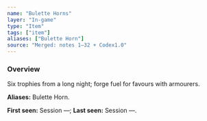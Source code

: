 ```yaml
---
name: "Bulette Horns"
layer: "In-game"
type: "Item"
tags: ["item"]
aliases: ["Bulette Horn"]
source: "Merged: notes 1–32 + Codex1.0"
---
```

### Overview
Six trophies from a long night; forge fuel for favours with armourers.

**Aliases:** Bulette Horn.

**First seen:** Session —; **Last seen:** Session —.

